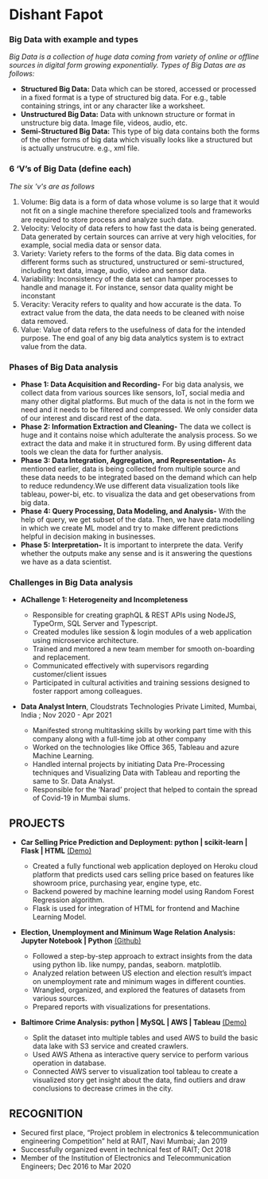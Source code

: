 # Dishant Fapot


### Big Data with example and types
_Big Data is a collection of huge data coming from variety of online or offline sources in digital form growing exponentially. Types of Big Datas are as follows:_
- **Structured Big Data:** Data which can be stored, accessed or processed in a fixed format is a type of structured big data. For e.g., table containing strings, int or any character like a worksheet. 
- **Unstructured Big Data:** Data with unknown structure or format in unstructure big data. Image file, videos, audio, etc.
- **Semi-Structured Big Data:** This type of big data contains both the forms of the other forms of big data which visually looks like a structured but is actually unstrucutre. e.g., xml file.



###  6 ‘V’s of Big Data (define each)

_The six 'v's are as follows_
 1. Volume: Big data is a form of data whose volume is so large that it would not ﬁt on a single machine therefore specialized tools and frameworks are required to store process and analyze such data.
 2. Velocity: Velocity of data refers to how fast the data is being generated. Data generated by certain sources can arrive at very high velocities, for example, social media data or sensor data.
 3. Variety: Variety refers to the forms of the data. Big data comes in different forms such as structured, unstructured or semi-structured, including text data, image, audio, video and sensor data.
 4. Variability: Inconsistency of the data set can hamper processes to handle and manage it. For instance, sensor data quality might be inconstant
 5. Veracity: Veracity refers to quality and how accurate is the data. To extract value from the data, the data needs to be cleaned with noise data removed. 
 6. Value: Value of data refers to the usefulness of data for the intended purpose. The end goal of any big data analytics system is to extract value from the data. 


### Phases of Big Data analysis
* **Phase 1: Data Acquisition and Recording-** For big data analysis, we collect data from various sources like sensors, IoT, social media and many other digital platforms. But much of the data is not in the form we need and it needs to be filtered and compressed. We only consider data of our interest and discard rest of the data. 
* **Phase 2: Information Extraction and Cleaning-** The data we collect is huge and it contains noise which adulterate the analysis process. So we extract the data and make it in structured form. By using different data tools we clean the data for further analysis. 
* **Phase 3: Data Integration, Aggregation, and Representation-** As mentioned earlier, data is being collected from multiple source and these data needs to be integrated based on the demand which can help to reduce redundency.We use different data visualization tools like tableau, power-bi, etc. to visualiza the data and get obeservations from big data.
* **Phase 4: Query Processing, Data Modeling, and Analysis-** With the help of query, we get subset of the data. Then, we have data modelling in which we create ML model and try to make different predictions helpful in decision making in businesses. 
* **Phase 5: Interpretation-** It is important to interprete the data. Verify whether the outputs make any sense and is it answering the questions we have as a data scientist.


### Challenges in Big Data analysis
* **AChallenge 1: Heterogeneity and Incompleteness**
  *	Responsible for creating graphQL & REST APIs using NodeJS, TypeOrm, SQL Server and Typescript. 
  *	Created modules like session & login modules of a web application using microservice architecture.
  *	Trained and mentored a new team member for smooth on-boarding and replacement.
  *	Communicated effectively with supervisors regarding customer/client issues
  *	Participated in cultural activities and training sessions designed to foster rapport among colleagues. 

* **Data Analyst Intern**, Cloudstrats Technologies Private Limited, Mumbai, India      ; Nov 2020 - Apr 2021  
  *	Manifested strong multitasking skills by working part time with this company along with a full-time job at other company
  *	Worked on the technologies like Office 365, Tableau and azure Machine Learning.
  *	Handled internal projects by initiating Data Pre-Processing techniques and Visualizing Data with Tableau and reporting the same to Sr. Data Analyst.
  *	Responsible for the ‘Narad’ project that helped to contain the spread of Covid-19 in Mumbai slums. 


## PROJECTS
* **Car Selling Price Prediction and Deployment: python | scikit-learn | Flask | HTML**	[(Demo)](https://used-car-selling-price-india.herokuapp.com/)
  *	Created a fully functional web application deployed on Heroku cloud platform that predicts used cars selling price based on features like showroom price, purchasing year, engine type, etc.
  * Backend powered by machine learning model using Random Forest Regression algorithm.
  * Flask is used for integration of HTML for frontend and Machine Learning Model.

* **Election, Unemployment and Minimum Wage Relation Analysis: Jupyter Notebook | Python**	[(Github)](https://github.com/DISHANTJOSHI1/Data-Anlysis-Projects/blob/main/Project%20_3_final.ipynb)
  * Followed a step-by-step approach to extract insights from the data using python lib. like numpy, pandas, seaborn. matplotlib.
  * Analyzed relation between US election and election result’s impact on unemployment rate and minimum wages in different counties.
  * Wrangled, organized, and explored the features of datasets from various sources.
  * Prepared reports with visualizations for presentations.

* **Baltimore Crime Analysis: python | MySQL | AWS | Tableau**	[(Demo)](https://public.tableau.com/app/profile/dishant.fapot/viz/Project1_16383109555130/Story1)
  * Split the dataset into multiple tables and used AWS to build the basic data lake with S3 service and created crawlers.
  * Used AWS Athena as interactive query service to perform various operation in database.
  * Connected AWS server to visualization tool tableau to create a visualized story get insight about the data, find outliers and draw conclusions to decrease crimes in the city.



## RECOGNITION
- Secured   first   place,   “Project   problem   in   electronics   & telecommunication engineering Competition” held at RAIT, Navi Mumbai; 											Jan 2019
- Successfully organized event in technical fest of RAIT;						Oct 2018
-	Member of the Institution of Electronics and Telecommunication Engineers;  			Dec 2016 to Mar 2020

